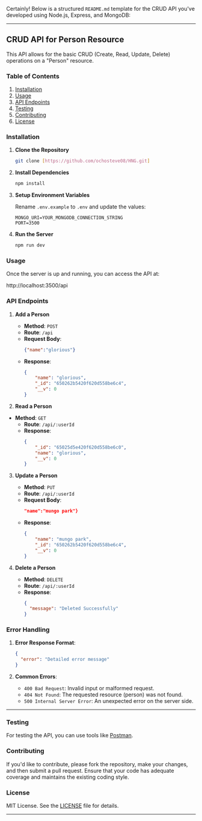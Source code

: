 Certainly! Below is a structured `README.md` template for the CRUD API you've developed using Node.js, Express, and MongoDB:

---

## CRUD API for Person Resource

This API allows for the basic CRUD (Create, Read, Update, Delete) operations on a "Person" resource.

### Table of Contents

1. [Installation](#installation)
2. [Usage](#usage)
3. [API Endpoints](#api-endpoints)
4. [Testing](#testing)
5. [Contributing](#contributing)
6. [License](#license)

### Installation

1. **Clone the Repository**

   ```bash
   git clone [https://github.com/ochosteve08/HNG.git]

   ```
2. **Install Dependencies**

   ```bash
   npm install
   ```
3. **Setup Environment Variables**

   Rename `.env.example` to `.env` and update the values:

   ```env
   MONGO_URI=YOUR_MONGODB_CONNECTION_STRING
   PORT=3500
   ```
4. **Run the Server**

   ```bash
   npm run dev
   ```

### Usage

Once the server is up and running, you can access the API at:

http://localhost:3500/api

### API Endpoints

1. **Add a Person**

   - **Method**: `POST`
   - **Route**: `/api`
   - **Request Body**:
     ```json
     {"name":"glorious"}
     ```
   - **Response**:
     ```json
     {
         "name": "glorious",
         "_id": "650262b5420f620d558be6c4",
         "__v": 0
     }
     ```
2. **Read a Person**
 - **Method**: `GET`
   - **Route**: `/api/:userId`
   - **Response**:
     ```json
     {
         "_id": "65025d5e420f620d558be6c0",
         "name": "glorious",
         "__v": 0
     }
     ```
3. **Update a Person**

   - **Method**: `PUT`
   - **Route**: `/api/:userId`
   - **Request Body**:
     ```json
     "name":"mungo park"}
     ```
   - **Response**:
     ```json
     {
         "name": "mungo park",
         "_id": "650262b5420f620d558be6c4",
         "__v": 0
     }
     ```
4. **Delete a Person**

   - **Method**: `DELETE`
   - **Route**: `/api/:userId`
   - **Response**:
     ```json
     {
       "message": "Deleted Successfully"
     }
     ```

### Error Handling

1. **Error Response Format**:

   ```json
   {
     "error": "Detailed error message"
   }
   ```
2. **Common Errors**:

   - `400 Bad Request`: Invalid input or malformed request.
   - `404 Not Found`: The requested resource (person) was not found.
   - `500 Internal Server Error`: An unexpected error on the server side.

---

### Testing

For testing the API, you can use tools like [Postman](https://www.postman.com/).

### Contributing

If you'd like to contribute, please fork the repository, make your changes, and then submit a pull request. Ensure that your code has adequate coverage and maintains the existing coding style.

### License

MIT License. See the [LICENSE](LICENSE) file for details.

---
